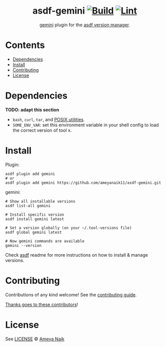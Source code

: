 <div align="center">

# asdf-gemini [![Build](https://github.com/ameyanaik11/asdf-gemini/actions/workflows/build.yml/badge.svg)](https://github.com/ameyanaik11/asdf-gemini/actions/workflows/build.yml) [![Lint](https://github.com/ameyanaik11/asdf-gemini/actions/workflows/lint.yml/badge.svg)](https://github.com/ameyanaik11/asdf-gemini/actions/workflows/lint.yml)

[gemini](https://github.com/ameyanaik11/asdf-gemini) plugin for the [asdf version manager](https://asdf-vm.com).

</div>

# Contents

- [Dependencies](#dependencies)
- [Install](#install)
- [Contributing](#contributing)
- [License](#license)

# Dependencies

**TODO: adapt this section**

- `bash`, `curl`, `tar`, and [POSIX utilities](https://pubs.opengroup.org/onlinepubs/9699919799/idx/utilities.html).
- `SOME_ENV_VAR`: set this environment variable in your shell config to load the correct version of tool x.

# Install

Plugin:

```shell
asdf plugin add gemini
# or
asdf plugin add gemini https://github.com/ameyanaik11/asdf-gemini.git
```

gemini:

```shell
# Show all installable versions
asdf list-all gemini

# Install specific version
asdf install gemini latest

# Set a version globally (on your ~/.tool-versions file)
asdf global gemini latest

# Now gemini commands are available
gemini --version
```

Check [asdf](https://github.com/asdf-vm/asdf) readme for more instructions on how to
install & manage versions.

# Contributing

Contributions of any kind welcome! See the [contributing guide](contributing.md).

[Thanks goes to these contributors](https://github.com/ameyanaik11/asdf-gemini/graphs/contributors)!

# License

See [LICENSE](LICENSE) © [Ameya Naik](https://github.com/ameyanaik11/)
